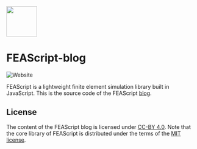 <img src="https://feascript.github.io/FEAScript-website/assets/FEAScriptLogo.png" width="80">

# FEAScript-blog

![Website](https://img.shields.io/website?url=https%3A%2F%2Fblog.feascript.com%2F&label=blog)

FEAScript is a lightweight finite element simulation library built in JavaScript. This is the source code of the FEAScript <a href="https://blog.feascript.com/" target="_blank">blog</a>.

## License

The content of the FEAScript blog is licensed under <a href="https://github.com/FEAScript/FEAScript-website/blob/main/LICENSE" target="_blank">CC-BY 4.0</a>. Note that the core library of FEAScript is distributed under the terms of the <a href="https://github.com/FEAScript/FEAScript-core/blob/main/LICENSE" target="_blank">MIT license</a>.
